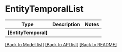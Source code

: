 # EntityTemporalList

Type | Description | Notes
------------- | ------------- | -------------
**[EntityTemporal]** |  | 

[[Back to Model list]](../README.md#documentation-for-models) [[Back to API list]](../README.md#documentation-for-api-endpoints) [[Back to README]](../README.md)

